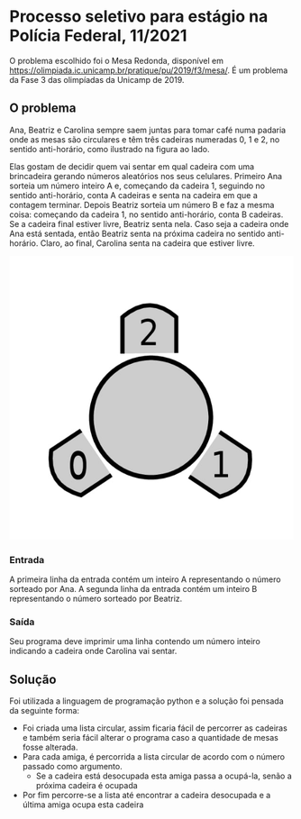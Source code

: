 # Processo seletivo para estágio na Polícia Federal, 11/2021

O problema escolhido foi o Mesa Redonda, disponível em https://olimpiada.ic.unicamp.br/pratique/pu/2019/f3/mesa/. É um problema da Fase 3 das olimpíadas da Unicamp de 2019.

## O problema

Ana, Beatriz e Carolina sempre saem juntas para tomar café numa padaria onde as mesas são circulares e têm três cadeiras numeradas 0, 1 e 2, no sentido anti-horário, como ilustrado na figura ao lado.

Elas gostam de decidir quem vai sentar em qual cadeira com uma brincadeira gerando números aleatórios nos seus celulares. Primeiro Ana sorteia um número inteiro A e, começando da cadeira 1, seguindo no sentido anti-horário, conta A cadeiras e senta na cadeira em que a contagem terminar. Depois Beatriz sorteia um número B e faz a mesma coisa: começando da cadeira 1, no sentido anti-horário, conta B cadeiras. Se a cadeira final estiver livre, Beatriz senta nela. Caso seja a cadeira onde Ana está sentada, então Beatriz senta na próxima cadeira no sentido anti-horário. Claro, ao final, Carolina senta na cadeira que estiver livre.


![Alt ou título da imagem](/images/mesa_redonda.jpg)

### Entrada
A primeira linha da entrada contém um inteiro A representando o número sorteado por Ana. A segunda linha da entrada contém um inteiro B representando o número sorteado por Beatriz.

### Saída
Seu programa deve imprimir uma linha contendo um número inteiro indicando a cadeira onde Carolina vai sentar.

## Solução
Foi utilizada a linguagem de programação python e a solução foi pensada da seguinte forma:

- Foi criada uma lista circular, assim ficaria fácil de percorrer as cadeiras e também seria fácil alterar o programa caso a quantidade de mesas fosse alterada.
- Para cada amiga, é percorrida a lista circular de acordo com o número passado como argumento.
  - Se a cadeira está desocupada esta amiga passa a ocupá-la, senão a próxima cadeira é ocupada
- Por fim percorre-se a lista até encontrar a cadeira desocupada e a última amiga ocupa esta cadeira